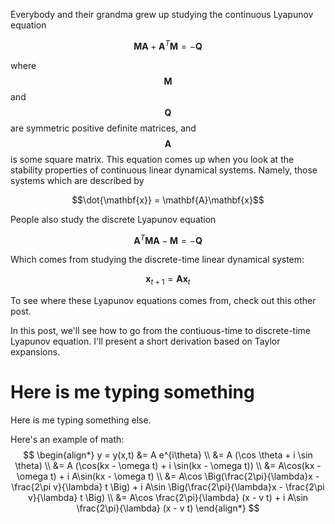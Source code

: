 Everybody and their grandma grew up studying the continuous Lyapunov equation

$$\mathbf{M}\mathbf{A} + \mathbf{A}^T\mathbf{M} = -\mathbf{Q}$$


where $$\mathbf{M}$$ and $$\mathbf{Q}$$ are symmetric positive definite matrices, and $$\mathbf{A}$$ is some square matrix. This equation comes up when you look at the stability properties of continuous linear dynamical systems. Namely, those systems which are described by 

$$\dot{\mathbf{x}} = \mathbf{A}\mathbf{x}$$

People also study the discrete Lyapunov equation

$$\mathbf{A}^T\mathbf{M}\mathbf{A} - \mathbf{M} = -\mathbf{Q}$$

Which comes from studying the discrete-time linear dynamical system:

$$\mathbf{x}_{t+1} = \mathbf{A}\mathbf{x}_{t}$$

To see where these Lyapunov equations comes from, check out this other post. 

In this post, we'll see how to go from the contiuous-time to discrete-time Lyapunov equation. I'll present a short derivation based on Taylor expansions. 

# Here is me typing something

Here is me typing something else. 



Here's an example of math:
$$
\begin{align*}
y = y(x,t) &= A e^{i\theta} \\
&= A (\cos \theta + i \sin \theta) \\
&= A (\cos(kx - \omega t) + i \sin(kx - \omega t)) \\
&= A\cos(kx - \omega t) + i A\sin(kx - \omega t)  \\
&= A\cos \Big(\frac{2\pi}{\lambda}x - \frac{2\pi v}{\lambda} t \Big) + i A\sin \Big(\frac{2\pi}{\lambda}x - \frac{2\pi v}{\lambda} t \Big)  \\
&= A\cos \frac{2\pi}{\lambda} (x - v t) + i A\sin \frac{2\pi}{\lambda} (x - v t)
\end{align*}
$$




